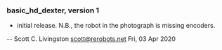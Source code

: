 ### basic_hd_dexter, version 1

  * initial release. N.B., the robot in the photograph is missing encoders.

 -- Scott C. Livingston <scott@rerobots.net> Fri, 03 Apr 2020
